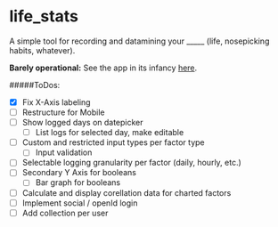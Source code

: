 # life_stats

A simple tool for recording and datamining your _____ (life, nosepicking habits, whatever). 

**Barely operational:** See the app in its infancy [here](http://lifestats.drakemalu.com).

#####ToDos:
- [x] Fix X-Axis labeling
- [ ] Restructure for Mobile
- [ ] Show logged days on datepicker
  - [ ] List logs for selected day, make editable
- [ ] Custom and restricted input types per factor type
  - [ ] Input validation
- [ ] Selectable logging granularity per factor (daily, hourly, etc.)
- [ ] Secondary Y Axis for booleans
  - [ ] Bar graph for booleans
- [ ] Calculate and display corellation data for charted factors
- [ ] Implement social / openId login
- [ ] Add collection per user
